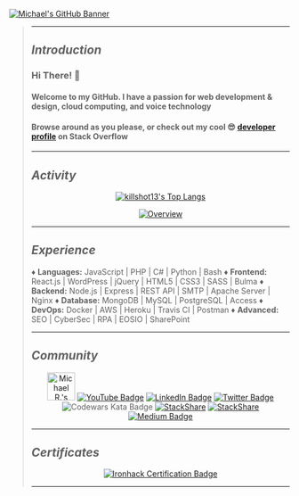 [![Michael's GitHub Banner](./assets/github_banner.gif)](https://dev.to/killshot13)
>
>---
>
>## _*Introduction*_
>
>### Hi There! 👋
>
>#### Welcome to my GitHub. I have a passion for web development & design, cloud computing, and voice technology
>
>#### Browse around as you please, or check out my cool 😎 [developer profile](https://stackoverflow.com/story/killshot13) on Stack Overflow
>
>---
>
>## _*Activity*_
>
><p align=center
>
>[![killshot13's Top Langs](https://github-readme-stats.vercel.app/api/top-langs/?username=killshot13&layout=compact&theme=tokyonight&langs_count=6)](https://github.com/killshot13/github-readme-stats)
>
><p align=center
>
>[![Overview](https://github-readme-stats.vercel.app/api?username=killshot13&custom_title=Overview&include_all_commits=true&count_private=true&show_icons=true&theme=tokyonight)](https://github.com/anuraghazra/github-readme-stats)
>
>---
>
>## _*Experience*_
>
>♦ **Languages:** JavaScript | PHP | C# | Python | Bash
>♦ **Frontend:** React.js | WordPress | jQuery | HTML5 | CSS3 | SASS | Bulma
>♦ **Backend:** Node.js | Express | REST API | SMTP | Apache Server | Nginx
>♦ **Database:** MongoDB | MySQL | PostgreSQL | Access
>♦ **DevOps:** Docker | AWS | Heroku | Travis CI | Postman
>♦ **Advanced:** SEO | CyberSec | RPA | EOSIO | SharePoint
>
>---
>
>## _*Community*_
>
><p align=center
>
><a href="https://dev.to/killshot13"><img src="https://d2fltix0v2e0sb.cloudfront.net/dev-badge.svg" alt="Michael R.'s DEV Community Profile" height="50" width="50"></a>
>[![YouTube Badge](https://img.shields.io/badge/YouTube-informational?style=for-the-badge&logo=youtube&logoColor=white&color=FF0000)](https://www.linkedin.com/in/dmrehnert)
>[![LinkedIn Badge](https://img.shields.io/badge/LinkedIn-informational?style=for-the-badge&logo=linkedin&logoColor=white&color=0D76A8)](https://www.linkedin.com/in/dmrehnert) [![Twitter Badge](https://img.shields.io/badge/Twitter-informational?style=for-the-badge&logo=twitter&logoColor=white&color=1CA2F1)](https://twitter.com/@killsh0t13)
>![Codewars Kata Badge](https://www.codewars.com/users/killshot13/badges/small)
>[![StackShare](http://img.shields.io/badge/professional-stack-f98c19.svg?&style=for-the-badge)](https://stackshare.io/safe-this-home-llc/main-site-stack)
>[![StackShare](http://img.shields.io/badge/personal-stack-17b9b0.svg?style=for-the-badge)](https://stackshare.io/killshot13/personal-stack)
> [![Medium Badge](https://img.shields.io/badge/Medium-informational?style=for-the-badge&logo=Medium&logoColor=white&color=000000)](https://medium.com/@sth13)
>
>---
>
>## _*Certificates*_
>
><p align=center
>
>[![Ironhack Certification Badge](https://api.accredible.com/v1/frontend/credential_website_embed_image/badge/21766030)](https://www.credential.net/5c1026d8-e612-4bc5-8cf4-823935963271)
>
>---

